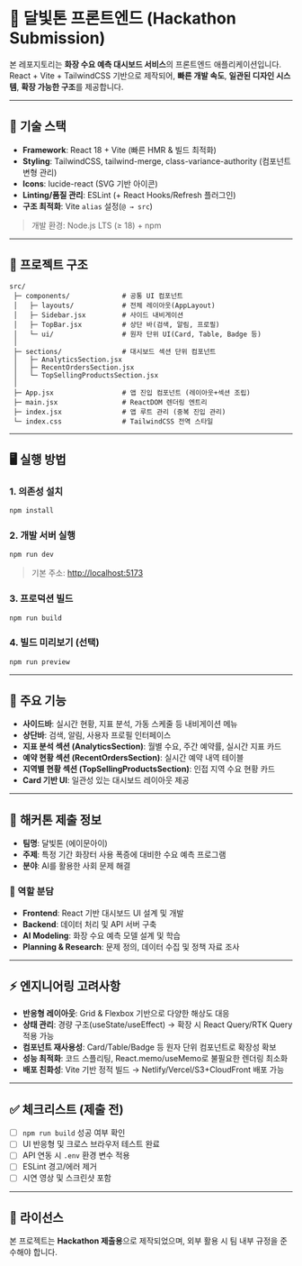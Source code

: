 # 🌙 달빛톤 프론트엔드 (Hackathon Submission)

본 레포지토리는 **화장 수요 예측 대시보드 서비스**의 프론트엔드 애플리케이션입니다.
React + Vite + TailwindCSS 기반으로 제작되어, **빠른 개발 속도**, **일관된 디자인 시스템**, **확장 가능한 구조**를 제공합니다.

---

## 🚀 기술 스택

* **Framework**: React 18 + Vite (빠른 HMR & 빌드 최적화)
* **Styling**: TailwindCSS, tailwind-merge, class-variance-authority (컴포넌트 변형 관리)
* **Icons**: lucide-react (SVG 기반 아이콘)
* **Linting/품질 관리**: ESLint (+ React Hooks/Refresh 플러그인)
* **구조 최적화**: Vite `alias` 설정(`@ → src`)

> 개발 환경: Node.js LTS (≥ 18) + npm

---

## 📂 프로젝트 구조

```
src/
 ├─ components/             # 공통 UI 컴포넌트
 │   ├─ layouts/            # 전체 레이아웃(AppLayout)
 │   ├─ Sidebar.jsx         # 사이드 내비게이션
 │   ├─ TopBar.jsx          # 상단 바(검색, 알림, 프로필)
 │   └─ ui/                 # 원자 단위 UI(Card, Table, Badge 등)
 │
 ├─ sections/               # 대시보드 섹션 단위 컴포넌트
 │   ├─ AnalyticsSection.jsx
 │   ├─ RecentOrdersSection.jsx
 │   └─ TopSellingProductsSection.jsx
 │
 ├─ App.jsx                 # 앱 진입 컴포넌트 (레이아웃+섹션 조립)
 ├─ main.jsx                # ReactDOM 렌더링 엔트리
 ├─ index.jsx               # 앱 루트 관리 (중복 진입 관리)
 └─ index.css               # TailwindCSS 전역 스타일
```

---

## 🖥️ 실행 방법

### 1. 의존성 설치

```bash
npm install
```

### 2. 개발 서버 실행

```bash
npm run dev
```

> 기본 주소: [http://localhost:5173](http://localhost:5173)

### 3. 프로덕션 빌드

```bash
npm run build
```

### 4. 빌드 미리보기 (선택)

```bash
npm run preview
```

---

## 🎨 주요 기능

* **사이드바**: 실시간 현황, 지표 분석, 가동 스케줄 등 내비게이션 메뉴
* **상단바**: 검색, 알림, 사용자 프로필 인터페이스
* **지표 분석 섹션 (AnalyticsSection)**: 월별 수요, 주간 예약률, 실시간 지표 카드
* **예약 현황 섹션 (RecentOrdersSection)**: 실시간 예약 내역 테이블
* **지역별 현황 섹션 (TopSellingProductsSection)**: 인접 지역 수요 현황 카드
* **Card 기반 UI**: 일관성 있는 대시보드 레이아웃 제공

---

## 📌 해커톤 제출 정보

* **팀명**: 달빛톤 (에이문아이)
* **주제**: 특정 기간 화장터 사용 폭증에 대비한 수요 예측 프로그램
* **분야**: AI를 활용한 사회 문제 해결

### 👥 역할 분담

* **Frontend**: React 기반 대시보드 UI 설계 및 개발
* **Backend**: 데이터 처리 및 API 서버 구축
* **AI Modeling**: 화장 수요 예측 모델 설계 및 학습
* **Planning & Research**: 문제 정의, 데이터 수집 및 정책 자료 조사

---

## ⚡ 엔지니어링 고려사항

* **반응형 레이아웃**: Grid & Flexbox 기반으로 다양한 해상도 대응
* **상태 관리**: 경량 구조(useState/useEffect) → 확장 시 React Query/RTK Query 적용 가능
* **컴포넌트 재사용성**: Card/Table/Badge 등 원자 단위 컴포넌트로 확장성 확보
* **성능 최적화**: 코드 스플리팅, React.memo/useMemo로 불필요한 렌더링 최소화
* **배포 친화성**: Vite 기반 정적 빌드 → Netlify/Vercel/S3+CloudFront 배포 가능

---

## ✅ 체크리스트 (제출 전)

* [ ] `npm run build` 성공 여부 확인
* [ ] UI 반응형 및 크로스 브라우저 테스트 완료
* [ ] API 연동 시 `.env` 환경 변수 적용
* [ ] ESLint 경고/에러 제거
* [ ] 시연 영상 및 스크린샷 포함

---

## 📄 라이선스

본 프로젝트는 **Hackathon 제출용**으로 제작되었으며, 외부 활용 시 팀 내부 규정을 준수해야 합니다.
